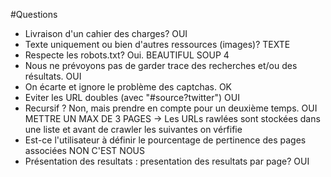 #Questions

* Livraison d'un cahier des charges? OUI
* Texte uniquement ou bien d'autres ressources (images)? TEXTE
* Respecte les robots.txt? Oui. BEAUTIFUL SOUP 4
* Nous ne prévoyons pas de garder trace des recherches et/ou des résultats. OUI
* On écarte et ignore le problème des captchas. OK
* Eviter les URL doubles (avec "#source?twitter") OUI
* Recursif ? Non, mais prendre en compte pour un deuxième temps. OUI METTRE UN MAX DE 3 PAGES -> Les URLs rawlées sont stockées dans une liste et avant de crawler les suivantes on vérfifie
* Est-ce l'utilisateur à définir le pourcentage de pertinence des pages associées NON C'EST NOUS
* Présentation des resultats : presentation des resultats par page? OUI
